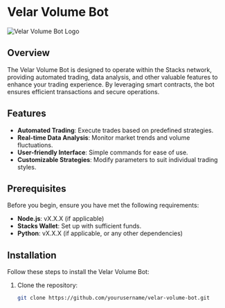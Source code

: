 # Velar Volume Bot

![Velar Volume Bot Logo](link_to_logo_image) <!-- Replace with your logo image URL -->

## Overview

The Velar Volume Bot is designed to operate within the Stacks network, providing automated trading, data analysis, and other valuable features to enhance your trading experience. By leveraging smart contracts, the bot ensures efficient transactions and secure operations.

## Features

- **Automated Trading**: Execute trades based on predefined strategies.
- **Real-time Data Analysis**: Monitor market trends and volume fluctuations.
- **User-friendly Interface**: Simple commands for ease of use.
- **Customizable Strategies**: Modify parameters to suit individual trading styles.

## Prerequisites

Before you begin, ensure you have met the following requirements:

- **Node.js**: vX.X.X (if applicable)
- **Stacks Wallet**: Set up with sufficient funds.
- **Python**: vX.X.X (if applicable, or any other dependencies)

## Installation

Follow these steps to install the Velar Volume Bot:

1. Clone the repository:
   ```bash
   git clone https://github.com/yourusername/velar-volume-bot.git

